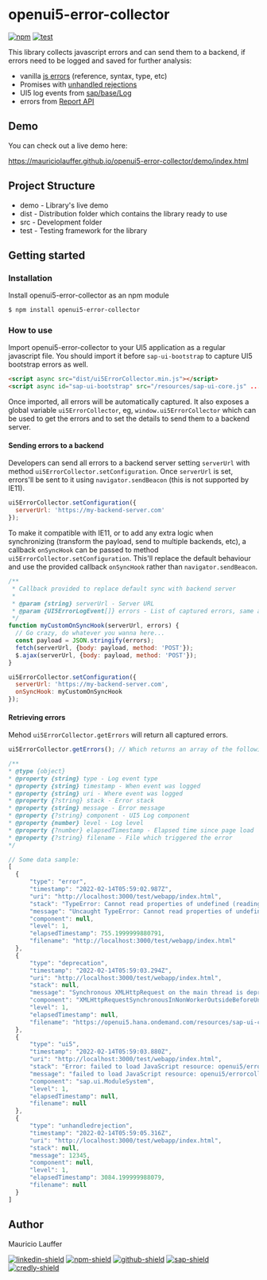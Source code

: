 # openui5-error-collector

[![npm](https://img.shields.io/npm/v/openui5-error-collector)](https://www.npmjs.com/package/openui5-error-collector)  [![test](https://github.com/mauriciolauffer/openui5-error-collector/actions/workflows/test.yml/badge.svg)](https://github.com/mauriciolauffer/openui5-error-collector/actions/workflows/test.yml)

This library collects javascript errors and can send them to a backend, if errors need to be logged and saved for further analysis:

* vanilla [js errors](https://developer.mozilla.org/en-US/docs/Web/API/Window/error_event) (reference, syntax, type, etc)
* Promises with [unhandled rejections](https://developer.mozilla.org/en-US/docs/Web/API/Window/unhandledrejection_event)
* UI5 log events from [sap/base/Log](https://openui5.hana.ondemand.com/index.html#/api/module:sap/base/Log)
* errors from [Report API](https://developer.mozilla.org/en-US/docs/Web/API/Reporting_API)

## Demo

You can check out a live demo here:

<https://mauriciolauffer.github.io/openui5-error-collector/demo/index.html>

## Project Structure

* demo - Library's live demo
* dist - Distribution folder which contains the library ready to use
* src  - Development folder
* test - Testing framework for the library

## Getting started

### Installation

Install openui5-error-collector as an npm module

```sh
$ npm install openui5-error-collector
```

### How to use

Import openui5-error-collector to your UI5 application as a regular javascript file. You should import it before `sap-ui-bootstrap` to  capture UI5 bootstrap errors as well.

```html
<script async src="dist/ui5ErrorCollector.min.js"></script>
<script async id="sap-ui-bootstrap" src="/resources/sap-ui-core.js" ... ></script>
```

Once imported, all errors will be automatically captured. It also exposes a global variable `ui5ErrorCollector`, eg, `window.ui5ErrorCollector` which can be used to get the errors and to set the details to send them to a backend server.

#### Sending errors to a backend

Developers can send all errors to a backend server setting `serverUrl` with method `ui5ErrorCollector.setConfiguration`. Once `serverUrl` is set, errors'll be sent to it using `navigator.sendBeacon` (this is not supported by IE11).

```js
ui5ErrorCollector.setConfiguration({
  serverUrl: 'https://my-backend-server.com'
});
```

To make it compatible with IE11, or to add any extra logic when synchronizing (transform the payload, send to multiple backends, etc), a callback `onSyncHook` can be passed to method `ui5ErrorCollector.setConfiguration`. This'll replace the default behaviour and use the provided callback `onSyncHook` rather than `navigator.sendBeacon`.

```js
/**
 * Callback provided to replace default sync with backend server
 *
 * @param {string} serverUrl - Server URL
 * @param {UI5ErrorLogEvent[]} errors - List of captured errors, same as ui5ErrorCollector.getErrors() results
 */
function myCustomOnSyncHook(serverUrl, errors) {
  // Go crazy, do whatever you wanna here...
  const payload = JSON.stringify(errors);
  fetch(serverUrl, {body: payload, method: 'POST'});
  $.ajax(serverUrl, {body: payload, method: 'POST'});
}

ui5ErrorCollector.setConfiguration({
  serverUrl: 'https://my-backend-server.com',
  onSyncHook: myCustomOnSyncHook
});
```

#### Retrieving errors

Mehod `ui5ErrorCollector.getErrors` will return all captured errors.

```js
ui5ErrorCollector.getErrors(); // Which returns an array of the following object:

/**
* @type {object}
* @property {string} type - Log event type
* @property {string} timestamp - When event was logged
* @property {string} uri - Where event was logged
* @property {?string} stack - Error stack
* @property {string} message - Error message
* @property {?string} component - UI5 Log component
* @property {number} level - Log level
* @property {?number} elapsedTimestamp - Elapsed time since page load
* @property {?string} filename - File which triggered the error
*/

// Some data sample:
[
  {
      "type": "error",
      "timestamp": "2022-02-14T05:59:02.987Z",
      "uri": "http://localhost:3000/test/webapp/index.html",
      "stack": "TypeError: Cannot read properties of undefined (reading 'substring')\n    at http://localhost:3000/test/webapp/index.html:30:40",
      "message": "Uncaught TypeError: Cannot read properties of undefined (reading 'substring')",
      "component": null,
      "level": 1,
      "elapsedTimestamp": 755.1999999880791,
      "filename": "http://localhost:3000/test/webapp/index.html"
  },
  {
      "type": "deprecation",
      "timestamp": "2022-02-14T05:59:03.294Z",
      "uri": "http://localhost:3000/test/webapp/index.html",
      "stack": null,
      "message": "Synchronous XMLHttpRequest on the main thread is deprecated because of its detrimental effects to the end user's experience. For more help, check https://xhr.spec.whatwg.org/.",
      "component": "XMLHttpRequestSynchronousInNonWorkerOutsideBeforeUnload",
      "level": 1,
      "elapsedTimestamp": null,
      "filename": "https://openui5.hana.ondemand.com/resources/sap-ui-core.js"
  },
  {
      "type": "ui5",
      "timestamp": "2022-02-14T05:59:03.880Z",
      "uri": "http://localhost:3000/test/webapp/index.html",
      "stack": "Error: failed to load JavaScript resource: openui5/errorcollector/Component-preload.js\n    at mapUi5LogEntry (http://localhost:3000/src/ui5ErrorCollector.js:39:17)\n    at Object.logUi5LogEntry [as onLogEntry] (http://localhost:3000/src/ui5ErrorCollector.js:26:24)\n    at Object.onLogEntry (https://openui5.hana.ondemand.com/resources/sap-ui-core.js:124:143)\n    at f (https://openui5.hana.ondemand.com/resources/sap-ui-core.js:135:551)\n    at Object.L.error (https://openui5.hana.ondemand.com/resources/sap-ui-core.js:126:27)\n    at h.error (https://openui5.hana.ondemand.com/resources/sap-ui-core.js:141:109)\n    at HTMLScriptElement.p (https://openui5.hana.ondemand.com/resources/sap-ui-core.js:60:413)",
      "message": "failed to load JavaScript resource: openui5/errorcollector/Component-preload.js",
      "component": "sap.ui.ModuleSystem",
      "level": 1,
      "elapsedTimestamp": null,
      "filename": null
  },
  {
      "type": "unhandledrejection",
      "timestamp": "2022-02-14T05:59:05.316Z",
      "uri": "http://localhost:3000/test/webapp/index.html",
      "stack": null,
      "message": 12345,
      "component": null,
      "level": 1,
      "elapsedTimestamp": 3084.199999988079,
      "filename": null
  }
]
```

## Author

Mauricio Lauffer

[![linkedin-shield](https://img.shields.io/badge/LinkedIn-555?style=for-the-badge&logo=linkedin)](https://linkedin.com/in/mauriciolauffer) [![npm-shield](https://img.shields.io/badge/NPM-555?style=for-the-badge&logo=npm)](https://npmjs.com/~mauriciolauffer) [![github-shield](https://img.shields.io/badge/GitHub-555?style=for-the-badge&logo=github)](https://github.com/mauriciolauffer) [![sap-shield](https://img.shields.io/badge/SAP-555?style=for-the-badge&logo=sap&logoColor=white)](https://people.sap.com/mauriciolauffer) [![credly-shield](https://img.shields.io/badge/Credly-555?style=for-the-badge&logo=credly&logoColor=white)](https://www.credly.com/users/mauricio-lauffer/badges)
